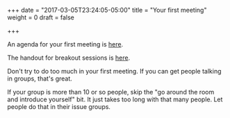 +++
date = "2017-03-05T23:24:05-05:00"
title = "Your first meeting"
weight = 0
draft = false

+++


An agenda for your first meeting is <a
href="https://docs.google.com/document/d/1TssrQpETsrRgUlt8PZFzQzmI-5CFA5sQBm_-7qL1t8s/edit"
target="_blank" >here</a>.

The handout for breakout sessions is <a
href="https://docs.google.com/document/d/1Oo5czdMCWRKzR1NIiGt4klpIVJl3D_wgH93faGRzfpw/edit"
target="_blank">here</a>.

Don't try to do too much in your first meeting.  If you can get people talking
in groups, that's great.

If your group is more than 10 or so people, skip the "go around the room and
introduce yourself" bit.  It just takes too long with that many people.  Let
people do that in their issue groups.
